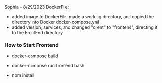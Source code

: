Sophia - 8/29/2023
DockerFile:
- added image to DockerFile, made a working directory, and copied the directory into Docker
docker-compose.yml
- added version, services, and changed "client" to "frontend", directing it to the FrontEnd directory

### How to Start Frontend
- docker-compose build
- docker-compose run frontend bash

- npm install